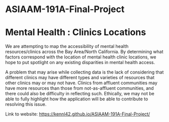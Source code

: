 # ASIAAM-191A-Final-Project

# Mental Health : Clinics Locations

We are attempting to map the accessibility of mental health resources/clinics across the Bay Area/North California. By determining what factors correspond with the location of mental health clinic locations, we hope to put spotlight on any existing disparities in mental health access.

A problem that may arise while collecting data is the lack of considering that different clinics may have different types and varieties of resources that other clinics may or may not have. Clinics from affluent communities may have more resources than those from not-as-affluent communities, and there could also be difficulty in reflecting such. Ethically, we may not be able to fully highlight how the application will be able to contribute to resolving this issue. 


Link to website: https://kennl42.github.io/ASIAAM-191A-Final-Project/